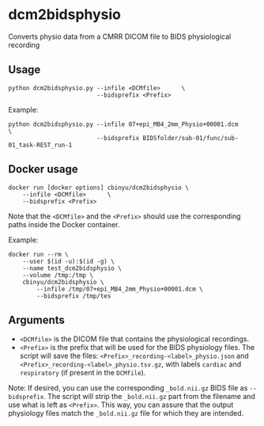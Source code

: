 # dcm2bidsphysio
Converts physio data from a CMRR DICOM file to BIDS physiological recording

## Usage
```
python dcm2bidsphysio.py --infile <DCMfile>      \
                         --bidsprefix <Prefix>
```

Example:
```
python dcm2bidsphysio.py --infile 07+epi_MB4_2mm_Physio+00001.dcm      \
                         --bidsprefix BIDSfolder/sub-01/func/sub-01_task-REST_run-1
```


## Docker usage
```
docker run [docker options] cbinyu/dcm2bidsphysio \
    --infile <DCMfile>      \
    --bidsprefix <Prefix>
```
Note that the `<DCMfile>` and the `<Prefix>` should use the corresponding paths inside the Docker container.

Example:
```
docker run --rm \
    --user $(id -u):$(id -g) \
    --name test_dcm2bidsphysio \
    --volume /tmp:/tmp \
    cbinyu/dcm2bidsphysio \
        --infile /tmp/07+epi_MB4_2mm_Physio+00001.dcm \
        --bidsprefix /tmp/tes    
```


## Arguments
 * `<DCMfile>` is the DICOM file that contains the physiological recordings.
 * `<Prefix>` is the prefix that will be used for the BIDS physiology files.  The script will save the files: `<Prefix>_recording-<label>_physio.json` and `<Prefix>_recording-<label>_physio.tsv.gz`, with labels `cardiac` and `respiratory` (if present in the `DCMfile`).

Note: If desired, you can use the corresponding `_bold.nii.gz` BIDS file as `--bidsprefix`. The script will strip the `_bold.nii.gz` part from the filename and use what is left as `<Prefix>`. This way, you can assure that the output physiology files match the `_bold.nii.gz` file for which they are intended.

